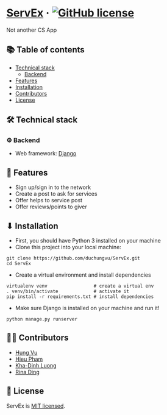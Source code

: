 # [ServEx](https://github.com/duchungvu/ServEx) &middot; [![GitHub license](https://img.shields.io/badge/license-MIT-blue.svg)](https://github.com/duchungvu/ServEx/blob/master/LICENSE) 

Not another CS App

## 📚 Table of contents

- [Technical stack](#technical-stack)
  - [Backend](#backend)
- [Features](#features)
- [Installation](#installation)
- [Contributors](#contributors)
- [License](#license)

## 🛠 Technical stack

### ⚙ Backend
- Web framework: [Django](https://www.djangoproject.com/)

## 🚀 Features
- Sign up/sign in to the network
- Create a post to ask for services
- Offer helps to service post
- Offer reviews/points to giver

## ⬇ Installation
- First, you should have Python 3 installed on your machine
- Clone this project into your local machine:
```
git clone https://github.com/duchungvu/ServEx.git
cd ServEx
```
- Create a virtual environment and install dependencies
```
virtualenv venv                 # create a virtual env
. venv/bin/activate             # activate it
pip install -r requirements.txt # install dependencies
```
- Make sure Django is installed on your machine and run it!
```
python manage.py runserver
```

## 👨‍💻 Contributors
- [Hung Vu](https://github.com/duchungvu)
- [Hieu Pham](https://github.com/HieuPham9720)
- [Kha-Dinh Luong](https://github.com/lvkd84)
- [Rina Ding](https://github.com/bulbina)

## 📄 License

ServEx is [MIT licensed](./LICENSE).
